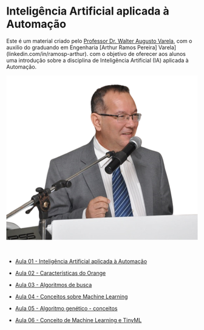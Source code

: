# Inteligência Artificial aplicada à Automação


Este é um material criado pelo [Professor Dr. Walter Augusto
Varela](https://www.linkedin.com/in/walter-augusto-varella), com o auxilio do graduando em Engenharia [Arthur Ramos Pereira]
Varela](linkedin.com/in/ramosp-arthur). com o objetivo de oferecer aos alunos uma introdução sobre a disciplina de
Inteligência Artificial (IA) aplicada à Automação.

![](aula01/imagens/slide0_image0.png)

<br>

- [Aula 01 - Inteligência Artificial aplicada à
  Automação](https://github.com/kArthurs3010384/slides/blob/main/aula01/aula01.md)

- [Aula 02 - Características do
  Orange](https://github.com/kArthurs3010384/slides/blob/main/aula02/Aula_02.md)

- [Aula 03 - Algoritmos de
  busca](https://github.com/kArthurs3010384/slides/blob/main/aula03/Aula_03.md)

- [Aula 04 - Conceitos sobre Machine
  Learning](https://github.com/kArthurs3010384/slides/blob/main/aula04/Aula_04.md)

- [Aula 05 - Algoritmo genético -
  conceitos](https://github.com/kArthurs3010384/slides/blob/main/aula05/Aula05.md)

- [Aula 06 - Conceito de Machine Learning e
  TinyML](https://github.com/kArthurs3010384/slides/blob/main/aula07/Aula07.md)
